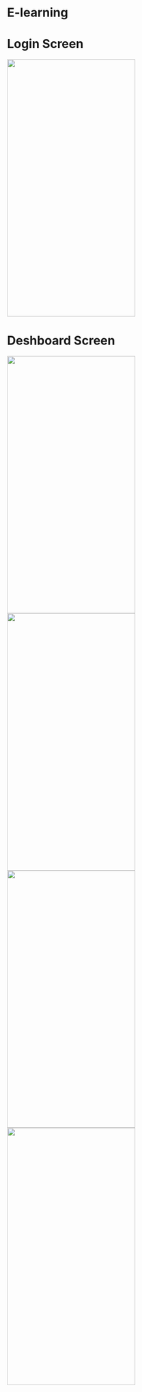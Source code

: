 # E-learning

# Login Screen

<img src="https://user-images.githubusercontent.com/110846816/218005303-84355bb8-5613-42e8-a8c2-5f319bdb7872.png" width="300" height="600">


# Deshboard Screen

<img src="https://user-images.githubusercontent.com/110846816/218005547-d83b072a-7e69-4ff9-930d-a4b47d35c9ce.png" width="300" height="600">

<img src="https://user-images.githubusercontent.com/110846816/218006008-0c9cf769-b0cb-4236-9295-7500355597b2.png" width="300" height="600">


<img src="https://user-images.githubusercontent.com/110846816/218006100-aeff5b35-d17a-461d-a3dd-eabec5f2b670.png" width="300" height="600">


<img src="https://user-images.githubusercontent.com/110846816/218006174-7275e018-1fe5-4be0-9fd0-50396a756ab0.png" width="300" height="600">



